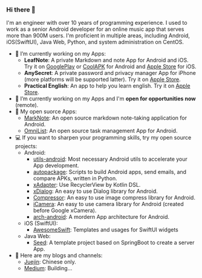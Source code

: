 ﻿### Hi there 👋

I'm an engineer with over 10 years of programming experience. I used to work as a senior Android developer for an online music app that serves more than 900M users. I'm proficient in multiple areas, including Android, iOS(SwiftUI), Java Web, Python, and system administration on CentOS.

- 🔭 I’m currently working on my Apps: 
    - **LeafNote**: A private Markdown and note App for Android and iOS. Try it on [GooglePlay](https://play.google.com/store/apps/details?id=me.shouheng.leafnote) or [CoolAPK](http://www.coolapk.com/apk/280001) for Android and [Apple Store](https://apps.apple.com/us/app/leafy-notes/id6504428581) for iOS.
    - **AnySecret**: A private password and privacy manager App for iPhone (more platforms will be supported latter). Try it on [Apple Store](https://apps.apple.com/cn/app/any-secret/id6448714682).
    - **Practical English**: An app to help you learn english. Try it on [Apple Store](https://apps.apple.com/us/app/%E5%AE%9E%E7%94%A8%E8%8B%B1%E8%AF%AD/id6502190494).
- 🌱 I’m currently working on my Apps and I'm **open for opportunities now** (remote).
- 📱 My open suorce Apps:
    - [MarkNote](https://github.com/Shouheng88/MarkNote): An open source markdown note-taking application for Android.
    - [OmniList](https://github.com/Shouheng88/OmniList): An open source task management App for Android.
- 💻 If you want to sharpen your programming skills, try my open source projects:
    - Android:
        - [utils-android](https://github.com/Shouheng88/utils-android): Most necessary Android utils to accelerate your App development.
        - [autopackage](https://github.com/Shouheng88/autopackage): Scripts to build Android apps, send emails, and compare APKs, written in Python.
        - [xAdapter](https://github.com/Shouheng88/xAdapter): Use RecyclerView by Kotlin DSL.
        - [xDialog](https://github.com/Shouheng88/xDialog): An easy to use Dialog library for Android.
        - [Compressor](https://github.com/Shouheng88/Compressor): An easy to use image compress library for Android.
        - [iCamera](https://github.com/Shouheng88/iCamera): An easy to use camera library for Android (created before Google xCamera).
        - [arch-android](https://github.com/Shouheng88/arch-android): A mordern App architecture for Android.
    - iOS (SwiftUI):
        - [AwesomeSwift](https://github.com/Shouheng88/AwesomeSwift): Templates and usages for SwiftUI widgets
    - Java Web:
        - [Seed](https://github.com/Shouheng88/Seed): A template project based on SpringBoot to create a server App.
- 📢 Here are my blogs and channels:
    - [Juejin](https://juejin.cn/user/3685218704691469): Chinese only.
    - [Medium](https://medium.com/@shouhengwang): Building...
